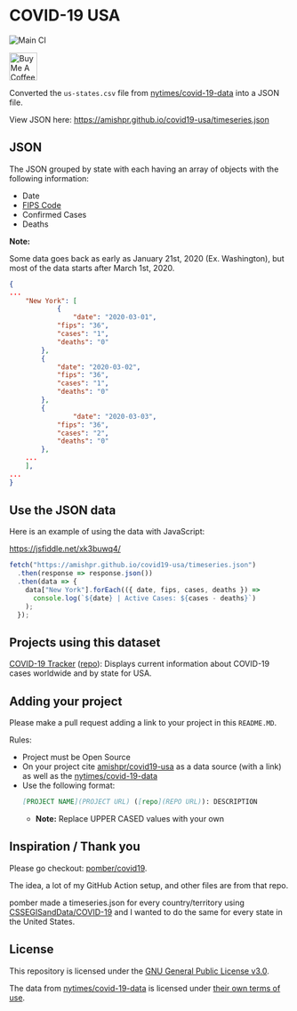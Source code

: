 # COVID-19 USA
![Main CI](https://github.com/amishpr/covid19-usa/workflows/Main%20CI/badge.svg)

<span>
<a href="https://www.buymeacoffee.com/amish" target="_blank"><img src="https://cdn.buymeacoffee.com/buttons/default-green.png" alt="Buy Me A Coffee" height=50px""></a>
</span>

Converted the `us-states.csv` file from [nytimes/covid-19-data](https://github.com/nytimes/covid-19-data) into a JSON file.

View JSON here: https://amishpr.github.io/covid19-usa/timeseries.json

## JSON

The JSON grouped by state with each having an array of objects with the following information:

* Date
* [FIPS Code](https://www.census.gov/quickfacts/fact/note/US/fips)
* Confirmed Cases
* Deaths

**Note:** 

Some data goes back as early as January 21st, 2020 (Ex. Washington), but most of the data starts after March 1st, 2020.

```json
{
...
    "New York": [
            {
	            "date": "2020-03-01",
		    "fips": "36",
		    "cases": "1",
		    "deaths": "0"
	    },
	    {
		    "date": "2020-03-02",
		    "fips": "36",
		    "cases": "1",
		    "deaths": "0"
	    },
	    {
	            "date": "2020-03-03",
		    "fips": "36",
		    "cases": "2",
		    "deaths": "0"
	    },
    ...
    ],
...
}
```

## Use the JSON data

Here is an example of using the data with JavaScript:

https://jsfiddle.net/xk3buwq4/

```javascript
fetch("https://amishpr.github.io/covid19-usa/timeseries.json")
  .then(response => response.json())
  .then(data => {
    data["New York"].forEach(({ date, fips, cases, deaths }) =>
      console.log(`${date} | Active Cases: ${cases - deaths}`)
    );
  });
```

## Projects using this dataset
 [COVID-19 Tracker](https://www.covid-19tracker.app) ([repo](https://github.com/amishpr/covid-19tracker)): Displays current information about
 COVID-19 cases worldwide and by state for USA.

## Adding your project

Please make a pull request adding a link to your project in this `README.MD`.

Rules:
* Project must be Open Source
* On your project cite [amishpr/covid19-usa](https://github.com/amishpr/covid19-usa) as a data source (with a link) as well as the [nytimes/covid-19-data](https://github.com/nytimes/covid-19-data) 
* Use the following format:
	```markdown
 	[PROJECT NAME](PROJECT URL) ([repo](REPO URL)): DESCRIPTION
	```
	* **Note:** Replace UPPER CASED values with your own

## Inspiration / Thank you

Please go checkout: [pomber/covid19](https://github.com/pomber/covid19).

The idea, a lot of my GitHub Action setup, and other files are from that repo.

pomber made a timeseries.json for every country/territory using 
[CSSEGISandData/COVID-19](https://github.com/CSSEGISandData/COVID-19)
and I wanted to do the same for every state in the United States.

## License

This repository is licensed under the [GNU General Public License v3.0](https://github.com/amishpr/covid19-usa/blob/master/LICENSE).

The data from [nytimes/covid-19-data](https://github.com/nytimes/covid-19-data) is licensed under [their own terms of use](https://github.com/nytimes/covid-19-data/blob/master/LICENSE).
